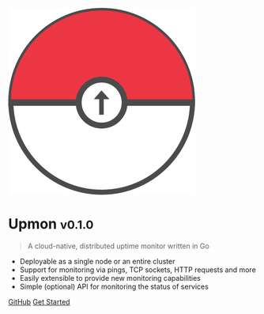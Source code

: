 ![logo](_media/logo.dist.svg)

# Upmon <small>v0.1.0</small>

> A cloud-native, distributed uptime monitor written in Go

- Deployable as a single node or an entire cluster
- Support for monitoring via pings, TCP sockets, HTTP requests and more
- Easily extensible to provide new monitoring capabilities
- Simple (optional) API for monitoring the status of services

[GitHub](https://github.com/AlexGustafsson/upmon/)
[Get Started](/#/guide)
